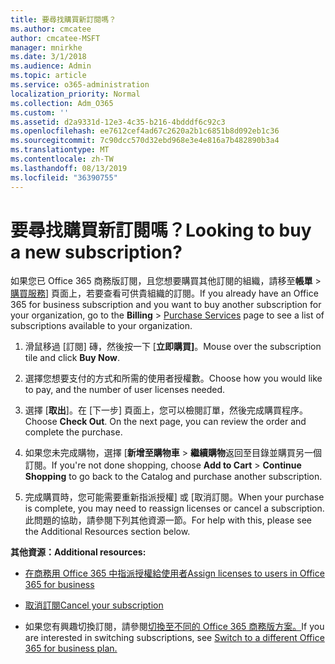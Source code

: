 ```yaml
---
title: 要尋找購買新訂閱嗎？
ms.author: cmcatee
author: cmcatee-MSFT
manager: mnirkhe
ms.date: 3/1/2018
ms.audience: Admin
ms.topic: article
ms.service: o365-administration
localization_priority: Normal
ms.collection: Adm_O365
ms.custom: ''
ms.assetid: d2a9331d-12e3-4c35-b216-4bdddf6c92c3
ms.openlocfilehash: ee7612cef4ad67c2620a2b1c6851b8d092eb1c36
ms.sourcegitcommit: 7c90dcc570d32ebd968e3e4e816a7b482890b3a4
ms.translationtype: MT
ms.contentlocale: zh-TW
ms.lasthandoff: 08/13/2019
ms.locfileid: "36390755"
---
```

# <a name="looking-to-buy-a-new-subscription"></a><span data-ttu-id="6306d-102">要尋找購買新訂閱嗎？</span><span class="sxs-lookup"><span data-stu-id="6306d-102">Looking to buy a new subscription?</span></span>

<span data-ttu-id="6306d-103">如果您已 Office 365 商務版訂閱，且您想要購買其他訂閱的組織，請移至**帳單** \> [購買服務](https://go.microsoft.com/fwlink/p/?linkid=868433)] 頁面上，若要查看可供貴組織的訂閱。</span><span class="sxs-lookup"><span data-stu-id="6306d-103">If you already have an Office 365 for business subscription and you want to buy another subscription for your organization, go to the **Billing** \> [Purchase Services](https://go.microsoft.com/fwlink/p/?linkid=868433) page to see a list of subscriptions available to your organization.</span></span>
 
1. <span data-ttu-id="6306d-104">滑鼠移過 [訂閱] 磚，然後按一下 [**立即購買]**。</span><span class="sxs-lookup"><span data-stu-id="6306d-104">Mouse over the subscription tile and click **Buy Now**.</span></span>

2. <span data-ttu-id="6306d-105">選擇您想要支付的方式和所需的使用者授權數。</span><span class="sxs-lookup"><span data-stu-id="6306d-105">Choose how you would like to pay, and the number of user licenses needed.</span></span>

3. <span data-ttu-id="6306d-106">選擇 [**取出**]。在 [下一步] 頁面上，您可以檢閱訂單，然後完成購買程序。</span><span class="sxs-lookup"><span data-stu-id="6306d-106">Choose **Check Out**. On the next page, you can review the order and complete the purchase.</span></span>

4. <span data-ttu-id="6306d-107">如果您未完成購物，選擇 [**新增至購物車** \> **繼續購物**返回至目錄並購買另一個訂閱。</span><span class="sxs-lookup"><span data-stu-id="6306d-107">If you're not done shopping, choose **Add to Cart** \> **Continue Shopping** to go back to the Catalog and purchase another subscription.</span></span> 

5. <span data-ttu-id="6306d-108">完成購買時，您可能需要重新指派授權] 或 [取消訂閱。</span><span class="sxs-lookup"><span data-stu-id="6306d-108">When your purchase is complete, you may need to reassign licenses or cancel a subscription.</span></span> <span data-ttu-id="6306d-109">此問題的協助，請參閱下列其他資源一節。</span><span class="sxs-lookup"><span data-stu-id="6306d-109">For help with this, please see the Additional Resources section below.</span></span>

 <span data-ttu-id="6306d-110">**其他資源：**</span><span class="sxs-lookup"><span data-stu-id="6306d-110">**Additional resources:**</span></span>
  
- [<span data-ttu-id="6306d-111">在商務用 Office 365 中指派授權給使用者</span><span class="sxs-lookup"><span data-stu-id="6306d-111">Assign licenses to users in Office 365 for business</span></span>](https://docs.microsoft.com/en-us/office365/admin/subscriptions-and-billing/assign-licenses-to-users)
    
- [<span data-ttu-id="6306d-112">取消訂閱</span><span class="sxs-lookup"><span data-stu-id="6306d-112">Cancel your subscription</span></span>](https://docs.microsoft.com/en-us/office365/admin/subscriptions-and-billing/cancel-your-subscription)
    
- <span data-ttu-id="6306d-113">如果您有興趣切換訂閱，請參閱[切換至不同的 Office 365 商務版方案。](https://docs.microsoft.com/en-us/office365/admin/subscriptions-and-billing/switch-to-a-different-plan)</span><span class="sxs-lookup"><span data-stu-id="6306d-113">If you are interested in switching subscriptions, see [Switch to a different Office 365 for business plan.](https://docs.microsoft.com/en-us/office365/admin/subscriptions-and-billing/switch-to-a-different-plan)</span></span>